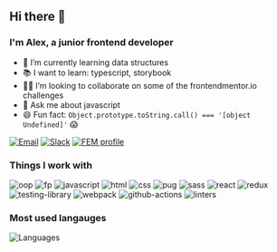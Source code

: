 ## Hi there 👋

### I'm Alex, a junior frontend developer

- 📖 I’m currently learning data structures
- 📚 I want to learn: typescript, storybook
- 🧑‍💻 I’m looking to collaborate on some of the frontendmentor.io challenges
- 💬 Ask me about javascript
- 😄 Fun fact: `Object.prototype.toString.call() === '[object Undefined]'` 😱

[![Email](https://img.shields.io/badge/Email-0078D4?logo=microsoft-outlook)](mailto:alexkim6@outlook.com) [![Slack](https://img.shields.io/badge/Slack-4a154b?&logo=slack)](https://frontendmentor.slack.com/team/U010MQL447M) [![FEM profile](https://img.shields.io/badge/frontendmentor.io-3e54a3?&logo=frontendmentor)](https://www.frontendmentor.io/profile/alex-kim-dev)

### Things I work with

![oop](https://img.shields.io/badge/OOP-D0B64D?)
![fp](https://img.shields.io/badge/FP-D0B64D?)
![javascript](https://img.shields.io/badge/Javascript-D0B64D?&logo=javascript&logoColor=2d2b25)
![html](https://img.shields.io/badge/html-D0B64D?&logo=html5&logoColor=2d2b25)
![css](https://img.shields.io/badge/css-D0B64D?&logo=css3&logoColor=2d2b25)
![pug](https://img.shields.io/badge/pug-D0B64D?&logo=pug&logoColor=2d2b25)
![sass](https://img.shields.io/badge/sass-D0B64D?&logo=sass&logoColor=2d2b25)
![react](https://img.shields.io/badge/react-D0B64D?&logo=react&logoColor=2d2b25)
![redux](https://img.shields.io/badge/redux-D0B64D?&logo=redux&logoColor=2d2b25)
![testing-library](https://img.shields.io/badge/testing_library-D0B64D?&logo=testing-library&logoColor=2d2b25)
![webpack](https://img.shields.io/badge/webpack-D0B64D?&logo=webpack&logoColor=2d2b25)
![github-actions](https://img.shields.io/badge/github_actions-D0B64D?&logo=github-actions&logoColor=2d2b25)
![linters](https://img.shields.io/badge/linters!-D0B64D?&logo=eslint&logoColor=2d2b25)

### Most used langauges

![Languages](https://github-readme-stats.vercel.app/api/top-langs/?username=alex-kim-dev&layout=compact&bg_color=D0B64D&hide_title=true&text_color=3d3b35&hide_border=true&border_radius=6&card_width=278)
